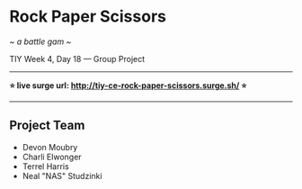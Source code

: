 # Rock Paper Scissors

*~ a battle gam ~*

TIY Week 4, Day 18 — Group Project

----

**⭐️ live surge url: http://tiy-ce-rock-paper-scissors.surge.sh/ ⭐️**

---

## Project Team
- Devon Moubry
- Charli Elwonger
- Terrel Harris
- Neal "NAS" Studzinki
